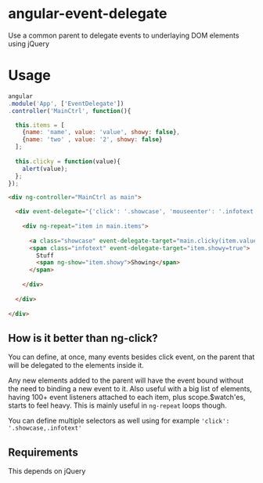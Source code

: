 angular-event-delegate
======================

Use a common parent to delegate events to underlaying DOM elements using jQuery

Usage
=================

```js
angular
.module('App', ['EventDelegate'])
.controller('MainCtrl', function(){

  this.items = [
    {name: 'name', value: 'value', showy: false},
    {name: 'two' , value: '2', showy: false}
  ];
  
  this.clicky = function(value){
    alert(value);
  };
});
```

```html
<div ng-controller="MainCtrl as main">

  <div event-delegate="{'click': '.showcase', 'mouseenter': '.infotext'}">
  
    <div ng-repeat="item in main.items">
    
      <a class="showcase" event-delegate-target="main.clicky(item.value)">{{ item.name }}</a>
      <span class="infotext" event-delegate-target="item.showy=true">
        Stuff
        <span ng-show="item.showy">Showing</span>
      </span>
      
    </div>
    
  </div>
  
</div>
```

## How is it better than ng-click?

You can define, at once, many events besides click event, on the parent that will be delegated to the elements inside it. 

Any new elements added to the parent will have the event bound without the need to binding a new event to it. Also useful with a big list of elements, having 100+ event listeners attached to each item, plus scope.$watch'es, starts to feel heavy. This is mainly useful in `ng-repeat` loops though. 

You can define multiple selectors as well using for example `'click': '.showcase,.infotext'`

## Requirements

This depends on jQuery
